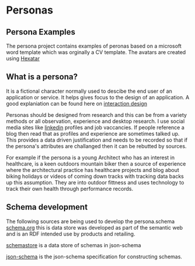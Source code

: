 # Personas
## Persona Examples
The persona project contains examples of peronas based on a microsoft word template which was orginally a CV template.
The avatars are created using [Hexatar](http://www.hexatar.com/) 

## What is a persona? 
It is a fictional character normally used to descibe the end user of an application or service. It helps gives focus to the design of an application. A good explaniation can be found here on [interaction design](https://www.interaction-design.org/literature/article/personas-why-and-how-you-should-use-them)

Personas should be designed from research and this can be from a variety methods or all observation, experience and desktop research.
I use social media sites like [linkedin](https://www.linkedin.com/jobs) profiles and job vaccancies. If people reference a blog then read that as profiles and experience are sometimes talked up. This provides a data driven justification and needs to be recorded so that if the persona's attributes are challanged then it can be rebutted by sources. 

For example if the persona is a young Architect who has an interest in healthcare, is a keen outdoors mountain biker then a source of experience where the architectural practice has healthcare projects and blog about biking holidays or videos of coming down tracks with tracking data backs up this assumption. They are into outdoor fittness and uses technology to track their own health through performance records. 

## Schema development

The following sources are being used to develop the persona.schema 
[schema.org](https:schema.org) this is data store was developed as part of the semantic web and is an RDF intended use by products and retailing. 

[schemastore](http://schemastore.org/json/) is a data store of schemas in json-schema

[json-schema](http://json-schema.org/) is the json-schema specification for constructing schemas.
